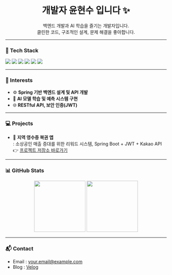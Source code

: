 <h1 align="center">개발자 윤현수 입니다 ✨</h1>
<p align="center">
  백엔드 개발과 AI 학습을 즐기는 개발자입니다.<br/>
  클린한 코드, 구조적인 설계, 문제 해결을 좋아합니다.
</p>

---

### 🚀 Tech Stack
<div align="left">
  <img src="https://img.shields.io/badge/Java-007396?style=flat&logo=java&logoColor=white"/>
  <img src="https://img.shields.io/badge/Spring Boot-6DB33F?style=flat&logo=springboot&logoColor=white"/>
  <img src="https://img.shields.io/badge/MySQL-4479A1?style=flat&logo=mysql&logoColor=white"/>
  <img src="https://img.shields.io/badge/JWT-000000?style=flat&logo=jsonwebtokens&logoColor=white"/>
  <img src="https://img.shields.io/badge/Git-F05032?style=flat&logo=git&logoColor=white"/>
  <img src="https://img.shields.io/badge/GitHub-181717?style=flat&logo=github&logoColor=white"/>
</div>

---

### 🧠 Interests
- ⚙️ **Spring 기반 백엔드 설계 및 API 개발**
- 🧪 **AI 모델 학습 및 예측 시스템 구현**
- 🌐 **RESTful API, 보안 인증(JWT)**

---

### 💻 Projects
- 🎯 **지역 영수증 복권 앱**  
  : 소상공인 매출 증대를 위한 리워드 시스템, Spring Boot + JWT + Kakao API  
  👉 [프로젝트 저장소 바로가기](https://github.com/your-username/your-project)


---

### 📊 GitHub Stats
<div align="center">
  <img height="160em" src="https://github-readme-stats.vercel.app/api?username=maxdev-lab&show_icons=true&theme=radical" />
  <img height="160em" src="https://github-readme-stats.vercel.app/api/top-langs/?username=maxdev-lab&layout=compact&theme=radical" />
</div>

---

### 📬 Contact
- Email : your.email@example.com  
- Blog : [Velog](https://velog.io/@yourname)
